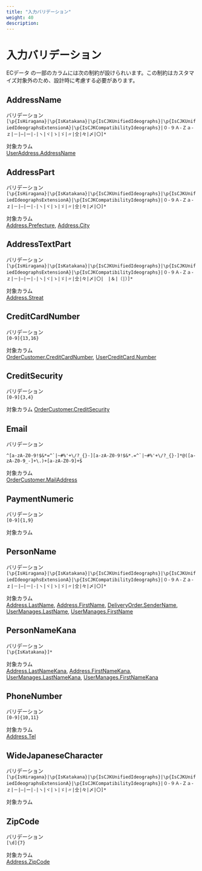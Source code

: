 ```yaml
---
title: "入力バリデーション"
weight: 40
description: 
---
```


<style>
  code { word-wrap: break-word; }
</style>

# 入力バリデーション

ECデータ の一部のカラムには次の制約が設けられいます。この制約はカスタマイズ対象外のため、設計時に考慮する必要があります。

## AddressName
バリデーション  
`[\p{IsHiragana}|\p{IsKatakana}|\p{IsCJKUnifiedIdeographs}|\p{IsCJKUnifiedIdeographsExtensionA}|\p{IsCJKCompatibilityIdeographs}|０-９Ａ-Ｚａ-ｚ|－|―|ー|‐|ヽ|ヾ|ゝ|ゞ|〃|仝|々|〆|〇]*`

対象カラム  
[UserAddress.AddressName](/entities/ec#useraddresses)

## AddressPart
バリデーション  
`[\p{IsHiragana}|\p{IsKatakana}|\p{IsCJKUnifiedIdeographs}|\p{IsCJKUnifiedIdeographsExtensionA}|\p{IsCJKCompatibilityIdeographs}|０-９Ａ-Ｚａ-ｚ|－|―|ー|‐|ヽ|ヾ|ゝ|ゞ|〃|仝|々|〆|〇]*`

対象カラム  
[Address.Prefecture](/entities/ec#addresses), 
[Address.City](/entities/ec#addresses)

## AddressTextPart
バリデーション  
`[\p{IsHiragana}|\p{IsKatakana}|\p{IsCJKUnifiedIdeographs}|\p{IsCJKUnifiedIdeographsExtensionA}|\p{IsCJKCompatibilityIdeographs}|０-９Ａ-Ｚａ-ｚ|－|―|ー|‐|ヽ|ヾ|ゝ|ゞ|〃|仝|々|〆|〇|　|＆|（|）]*`

対象カラム  
[Address.Streat](/entities/ec#addresses)

## CreditCardNumber
バリデーション  
`[0-9]{13,16}`

対象カラム  
[OrderCustomer.CreditCardNumber](/entities/ec#ordercustomers), 
[UserCreditCard.Number](/entities/ec#usercreditcards)

## CreditSecurity
バリデーション  
`[0-9]{3,4}`

対象カラム 
[OrderCustomer.CreditSecurity](/entities/ec#ordercustomers) 

## Email
バリデーション  
```
^[a-zA-Z0-9!$&*=^`|~#%'+\/?_{}-][a-zA-Z0-9!$&*.=^`|~#%'+\/?_{}-]*@([a-zA-Z0-9_-]+\.)+[a-zA-Z0-9]+$
```

対象カラム  
[OrderCustomer.MailAddress](/entities/ec#ordercustomers)

## PaymentNumeric
バリデーション  
`[0-9]{1,9}`

対象カラム  


## PersonName
バリデーション  
`[\p{IsHiragana}|\p{IsKatakana}|\p{IsCJKUnifiedIdeographs}|\p{IsCJKUnifiedIdeographsExtensionA}|\p{IsCJKCompatibilityIdeographs}|０-９Ａ-Ｚａ-ｚ|－|―|ー|‐|ヽ|ヾ|ゝ|ゞ|〃|仝|々|〆|〇]*`

対象カラム  
[Address.LastName](/entities/ec#addresses), 
[Address.FirstName](/entities/ec#addresses), 
[DeliveryOrder.SenderName](/entities/ec#deliveryorders), 
[UserManages.LastName](/entities/ec#usermanages), 
[UserManages.FirstName](/entities/ec#usermanages)

## PersonNameKana
バリデーション  
`[\p{IsKatakana}]*`

対象カラム  
[Address.LastNameKana](/entities/ec#addresses), 
[Address.FirstNameKana](/entities/ec#addresses), 
[UserManages.LastNameKana](/entities/ec#usermanages), 
[UserManages.FirstNameKana](/entities/ec#usermanages)

## PhoneNumber
バリデーション  
`[0-9]{10,11}`

対象カラム  
[Address.Tel](/entities/ec#addresses)

## WideJapaneseCharacter
バリデーション  
`[\p{IsHiragana}|\p{IsKatakana}|\p{IsCJKUnifiedIdeographs}|\p{IsCJKUnifiedIdeographsExtensionA}|\p{IsCJKCompatibilityIdeographs}|０-９Ａ-Ｚａ-ｚ|－|―|ー|‐|ヽ|ヾ|ゝ|ゞ|〃|仝|々|〆|〇]*`

対象カラム  


## ZipCode
バリデーション  
`[\d]{7}`

対象カラム  
[Address.ZipCode](/entities/ec#addresses)